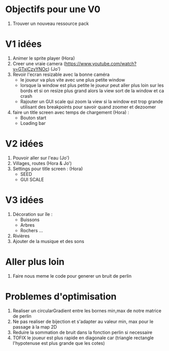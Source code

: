 Objectifs pour une V0
======================
1. Trouver un nouveau ressource pack

V1 idées
=========
1. Animer le sprite player (Hora)
2. Creer une vraie camera (https://www.youtube.com/watch?v=GTxiCzvYNOc) (Jo')
3. Revoir l'ecran resizable avec la bonne caméra
    - le joueur va plus vite avec une plus petite window
    - lorsque la window est plus petite le joueur peut aller plus loin sur les bords et si on resize plus grand alors la view sort de la window et ca crash
    - Rajouter un GUI scale qui zoom la view si la window est trop grande utilisant des breakpoints pour savoir quand zoomer et dezoomer
4. faire un title screen avec temps de chargement (Hora) : 
    - Bouton start
    - Loading bar




V2 idées
========
1. Pouvoir aller sur l'eau (Jo')
2. Villages, routes (Hora & Jo')
3. Settings pour title screen : (Hora)
    - SEED
    - GUI SCALE

V3 idées
==========
1. Décoration sur île  : 
    - Buissons
    - Arbres
    - Rochers ...
2. Rivières
3. Ajouter de la musique et des sons




Aller plus loin
===============
1. Faire nous meme le code pour generer un bruit de perlin

Problemes d'optimisation
========================

1. Realiser un circularGradient entre les bornes min,max de notre matrice de perlin
2. Ne pas realiser de bijection et s'adapter au valeur min, max pour le passage à la map 2D
3. Reduire la sommation de bruit dans la fonction perlin si necessaire
4. TOFIX le joueur est plus rapide en diagonale car (triangle rectangle l'hypotenuse est plus grande que les cotes)
